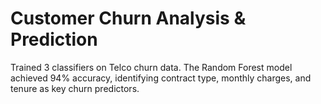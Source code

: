 # Customer Churn Analysis & Prediction
Trained 3 classifiers on Telco churn data. The Random Forest model achieved 94% accuracy, identifying contract type, monthly charges, and tenure as key churn predictors.
